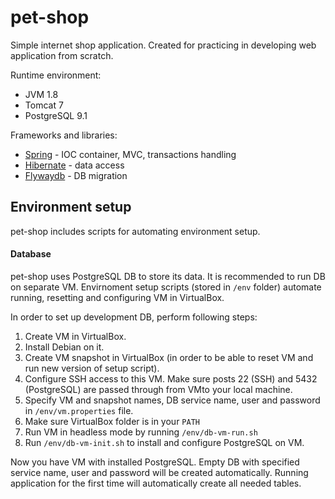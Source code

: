 # pet-shop

Simple internet shop application. Created for practicing in developing web application from scratch.

Runtime environment:
 - JVM 1.8
 - Tomcat 7
 - PostgreSQL 9.1

Frameworks and libraries:
 - [Spring](https://spring.io/) - IOC container, MVC, transactions handling
 - [Hibernate](http://hibernate.org/) - data access
 - [Flywaydb](https://flywaydb.org/) - DB migration
 
## Environment setup

pet-shop includes scripts for automating environment setup.

#### Database

pet-shop uses PostgreSQL DB to store its data. It is recommended to run DB on separate VM. Envirnoment setup scripts (stored in `/env` folder) automate running, resetting and configuring VM in VirtualBox.

In order to set up development DB, perform following steps:
 1. Create VM in VirtualBox.
 2. Install Debian on it.
 3. Create VM snapshot in VirtualBox (in order to be able to reset VM and run new version of setup script).
 4. Configure SSH access to this VM. Make sure posts 22 (SSH) and 5432 (PostgreSQL) are passed through from VMto your local machine.
 5. Specify VM and snapshot names, DB service name, user and password in `/env/vm.properties` file.
 6. Make sure VirtualBox folder is in your `PATH`
 7. Run VM in headless mode by running `/env/db-vm-run.sh`
 8. Run `/env/db-vm-init.sh` to install and configure PostgreSQL on VM.
 
Now you have VM with installed PostgreSQL. Empty DB with specified service name, user and password will be created automatically. Running application for the first time will automatically create all needed tables.
